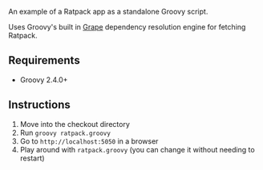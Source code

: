 An example of a Ratpack app as a standalone Groovy script.

Uses Groovy's built in [Grape](http://groovy.codehaus.org/Grape) dependency resolution engine for fetching Ratpack.

## Requirements 

* Groovy 2.4.0+

## Instructions

1. Move into the checkout directory
2. Run `groovy ratpack.groovy`
3. Go to `http://localhost:5050` in a browser
4. Play around with `ratpack.groovy` (you can change it without needing to restart)
